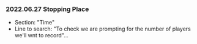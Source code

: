 ### 2022.06.27 Stopping Place
- Section: "Time"
- Line to search: "To check we are prompting for the number of players we'll wnt to record"...